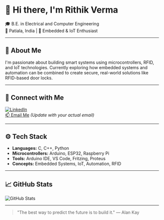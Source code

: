 # 👋 Hi there, I'm Rithik Verma

🎓 B.E. in Electrical and Computer Engineering  
📍 Patiala, India | 🔐 Embedded & IoT Enthusiast

---

## 🚀 About Me

I'm passionate about building smart systems using microcontrollers, RFID, and IoT technologies. Currently exploring how embedded systems and automation can be combined to create secure, real-world solutions like RFID-based door locks.

---

## 💼 Connect with Me

[![LinkedIn](https://img.shields.io/badge/LinkedIn-blue?logo=linkedin&logoColor=white)](https://www.linkedin.com/in/rithik-verma-74592226a/)  
[📫 Email Me](mailto:rock4rithik@gmail.com) *(Update with your actual email)*

---

## ⚙️ Tech Stack

- **Languages:** C, C++, Python  
- **Microcontrollers:** Arduino, ESP32, Raspberry Pi  
- **Tools:** Arduino IDE, VS Code, Fritzing, Proteus  
- **Concepts:** Embedded Systems, IoT, Automation, RFID  

---

## 📈 GitHub Stats

![GitHub Stats](https://github-readme-stats.vercel.app/api?username=rithikverma&show_icons=true&theme=tokyonight)

---

> "The best way to predict the future is to build it." — Alan Kay
